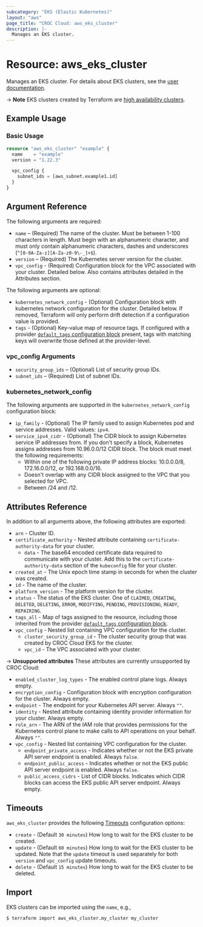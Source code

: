```yaml
---
subcategory: "EKS (Elastic Kubernetes)"
layout: "aws"
page_title: "CROC Cloud: aws_eks_cluster"
description: |-
  Manages an EKS cluster.
---
```


[default-tags]: https://www.terraform.io/docs/providers/aws/index.html#default_tags-configuration-block
[eks-clusters]: https://docs.cloud.croc.ru/en/services/kubernetes/eks_cluster.html
[ha-clusters]: https://docs.cloud.croc.ru/en/services/kubernetes/overview.html#ha-control-plane
[timeouts]: https://www.terraform.io/docs/configuration/blocks/resources/syntax.html#operation-timeouts

# Resource: aws_eks_cluster

Manages an EKS cluster. For details about EKS clusters, see the [user documentation][eks-clusters].

->  **Note**
EKS clusters created by Terraform are [high availability clusters][ha-clusters].

## Example Usage

### Basic Usage

```terraform
resource "aws_eks_cluster" "example" {
  name    = "example"
  version = "1.22.3"

  vpc_config {
    subnet_ids = [aws_subnet.example1.id]
  }
}
```

## Argument Reference

The following arguments are required:

* `name` – (Required) The name of the cluster. Must be between 1-100 characters in length. Must begin with an alphanumeric character, and must only contain alphanumeric characters, dashes and underscores (`^[0-9A-Za-z][A-Za-z0-9\-_]+$`).
* `version` – (Required) The Kubernetes server version for the cluster.
* `vpc_config` - (Required) Configuration block for the VPC associated with your cluster. Detailed below. Also contains attributes detailed in the Attributes section.

The following arguments are optional:

* `kubernetes_network_config` - (Optional) Configuration block with kubernetes network configuration for the cluster. Detailed below. If removed, Terraform will only perform drift detection if a configuration value is provided.
* `tags` - (Optional) Key-value map of resource tags. If configured with a provider [`default_tags` configuration block][default-tags] present, tags with matching keys will overwrite those defined at the provider-level.

### vpc_config Arguments

* `security_group_ids` – (Optional) List of security group IDs.
* `subnet_ids` – (Required) List of subnet IDs.

### kubernetes_network_config

The following arguments are supported in the `kubernetes_network_config` configuration block:

* `ip_family` - (Optional) The IP family used to assign Kubernetes pod and service addresses. Valid values: `ipv4`.
* `service_ipv4_cidr` - (Optional) The CIDR block to assign Kubernetes service IP addresses from. If you don't specify a block, Kubernetes assigns addresses from 10.96.0.0/12 CIDR block.
The block must meet the following requirements:
    * Within one of the following private IP address blocks: 10.0.0.0/8, 172.16.0.0/12, or 192.168.0.0/16.
    * Doesn't overlap with any CIDR block assigned to the VPC that you selected for VPC.
    * Between /24 and /12.

## Attributes Reference

In addition to all arguments above, the following attributes are exported:

* `arn` - Cluster ID.
* `certificate_authority` - Nested attribute containing `certificate-authority-data` for your cluster.
    * `data` - The base64 encoded certificate data required to communicate with your cluster. Add this to the `certificate-authority-data` section of the `kubeconfig` file for your cluster.
* `created_at` - The Unix epoch time stamp in seconds for when the cluster was created.
* `id` - The name of the cluster.
* `platform_version` - The platform version for the cluster.
* `status` - The status of the EKS cluster. One of `CLAIMED`, `CREATING`, `DELETED`, `DELETING`, `ERROR`, `MODIFYING`, `PENDING`, `PROVISIONING`, `READY`, `REPAIRING`.
* `tags_all` - Map of tags assigned to the resource, including those inherited from the provider [`default_tags` configuration block][default-tags].
* `vpc_config` -  Nested list containing VPC configuration for the cluster.
    * `cluster_security_group_id` - The cluster security group that was created by CROC Cloud EKS for the cluster.
    * `vpc_id` - The VPC associated with your cluster.

->  **Unsupported attributes**
These attributes are currently unsupported by CROC Cloud:

* `enabled_cluster_log_types` - The enabled control plane logs. Always empty.
* `encryption_config` - Configuration block with encryption configuration for the cluster. Always empty.
* `endpoint` - The endpoint for your Kubernetes API server. Always `""`.
* `identity` - Nested attribute containing identity provider information for your cluster. Always empty.
* `role_arn` - The ARN of the IAM role that provides permissions for the Kubernetes control plane to make calls to API operations on your behalf. Always `""`.
* `vpc_config` - Nested list containing VPC configuration for the cluster.
    * `endpoint_private_access` - Indicates whether or not the EKS private API server endpoint is enabled. Always `false`.
    * `endpoint_public_access` - Indicates whether or not the EKS public API server endpoint is enabled. Always `false`.
    * `public_access_cidrs` - List of CIDR blocks. Indicates which CIDR blocks can access the EKS public API server endpoint. Always empty.

## Timeouts

`aws_eks_cluster` provides the following [Timeouts][timeouts] configuration options:

* `create` - (Default `30 minutes`) How long to wait for the EKS cluster to be created.
* `update` - (Default `60 minutes`) How long to wait for the EKS cluster to be updated.
Note that the `update` timeout is used separately for both `version` and `vpc_config` update timeouts.
* `delete` - (Default `15 minutes`) How long to wait for the EKS cluster to be deleted.

## Import

EKS clusters can be imported using the `name`, e.g.,

```
$ terraform import aws_eks_cluster.my_cluster my_cluster
```

